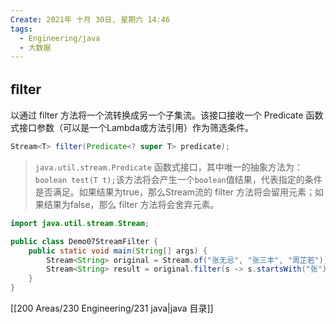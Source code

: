 ```yaml
---
Create: 2021年 十月 30日, 星期六 14:46
tags: 
  - Engineering/java
  - 大数据
---
```

## ﬁlter

以通过 filter 方法将一个流转换成另一个子集流。该接口接收一个 Predicate 函数式接口参数（可以是一个Lambda或方法引用）作为筛选条件。

```java
Stream<T> filter(Predicate<? super T> predicate);
```

> `java.util.stream.Predicate` 函数式接口，其中唯一的抽象方法为：`boolean test(T t);`该方法将会产生一个`boolean`值结果，代表指定的条件是否满足。如果结果为true，那么Stream流的 filter 方法将会留用元素；如果结果为false，那么 filter 方法将会舍弃元素。

```java
import java.util.stream.Stream;

public class Demo07StreamFilter { 
    public static void main(String[] args) { 
        Stream<String> original = Stream.of("张无忌", "张三丰", "周芷若"); 
        Stream<String> result = original.filter(s ‐> s.startsWith("张")); 
    } 
}
```

[[200 Areas/230 Engineering/231 java|java 目录]]